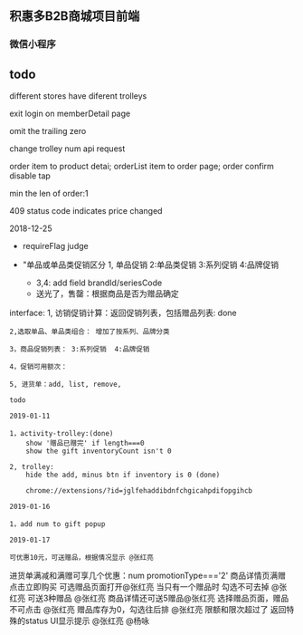 ## 积惠多B2B商城项目前端

### 微信小程序

## todo

different stores have diferent trolleys

exit login on memberDetail page

omit the trailing zero

change trolley num api request

order item to product detai; orderList item to order page; order confirm disable tap

min the len of order:1

409 status code indicates price changed

2018-12-25

- requireFlag judge

- "单品或单品类促销区分
1, 单品促销   2:单品类促销 3:系列促销  4:品牌促销   
    - 3,4: add field brandId/seriesCode
    - 送光了，售罄：根据商品是否为赠品确定

interface:
    1, 访销促销计算：返回促销列表，包括赠品列表: done

    2,选取单品、单品类组合： 增加了按系列、品牌分类

    3，商品促销列表： 3:系列促销  4:品牌促销

    4，促销可用额次：

    5, 进货单：add, list, remove,

    todo

    2019-01-11

    1，activity-trolley:(done) 
        show '赠品已赠完' if length===0
        show the gift inventoryCount isn't 0

    2, trolley:
        hide the add, minus btn if inventory is 0 (done)

        chrome://extensions/?id=jglfehaddibdnfchgicahpdifopgihcb

    2019-01-16

    1，add num to gift popup

    2019-01-17

    可优惠10元，可送赠品，根据情况显示 @张红亮
进货单满减和满赠可享几个优惠：num promotionType==='2'
商品详情页满赠 点击立即购买 可选赠品页面打开@张红亮
当只有一个赠品时 勾选不可去掉 @张红亮
可送3种赠品 @张红亮
商品详情还可送5赠品@张红亮
选择赠品页面，赠品不可点击 @张红亮
赠品库存为0，勾选往后排 @张红亮
限额和限次超过了 返回特殊的status UI显示提示 @张红亮 @杨咏